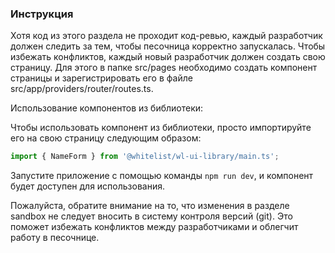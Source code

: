 ### Инструкция
Хотя код из этого раздела не проходит код-ревью, каждый разработчик должен следить за тем, чтобы песочница корректно запускалась. Чтобы избежать конфликтов, каждый новый разработчик должен создать свою страницу. Для этого в папке src/pages необходимо создать компонент страницы и зарегистрировать его в файле src/app/providers/router/routes.ts.

Использование компонентов из библиотеки:

Чтобы использовать компонент из библиотеки, просто импортируйте его на свою страницу следующим образом:

```javascript
import { NameForm } from '@whitelist/wl-ui-library/main.ts';
```

Запустите приложение с помощью команды `npm run dev`, и компонент будет доступен для использования.

Пожалуйста, обратите внимание на то, что изменения в разделе sandbox не следует вносить в систему контроля версий (git). Это поможет избежать конфликтов между разработчиками и облегчит работу в песочнице.
